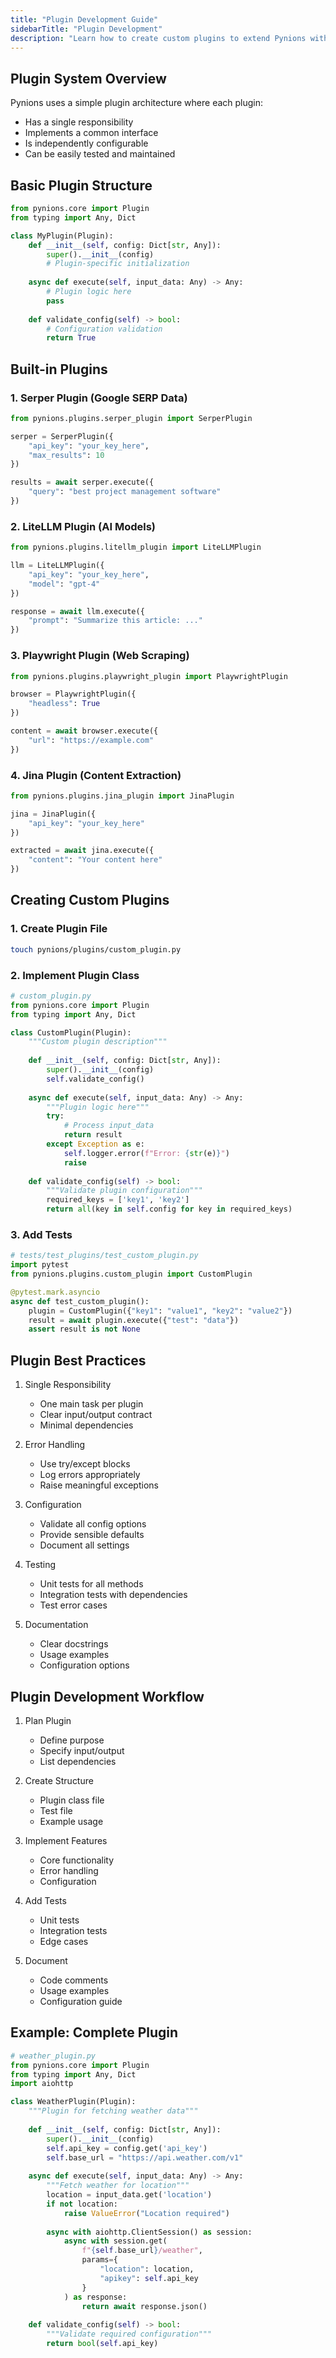 ```yaml
---
title: "Plugin Development Guide"
sidebarTitle: "Plugin Development"
description: "Learn how to create custom plugins to extend Pynions with new capabilities and integrate additional tools into your marketing automation workflows."
---
```


## Plugin System Overview

Pynions uses a simple plugin architecture where each plugin:
- Has a single responsibility
- Implements a common interface
- Is independently configurable
- Can be easily tested and maintained

## Basic Plugin Structure

```python
from pynions.core import Plugin
from typing import Any, Dict

class MyPlugin(Plugin):
    def __init__(self, config: Dict[str, Any]):
        super().__init__(config)
        # Plugin-specific initialization
        
    async def execute(self, input_data: Any) -> Any:
        # Plugin logic here
        pass
        
    def validate_config(self) -> bool:
        # Configuration validation
        return True
```

## Built-in Plugins

### 1. Serper Plugin (Google SERP Data)
```python
from pynions.plugins.serper_plugin import SerperPlugin

serper = SerperPlugin({
    "api_key": "your_key_here",
    "max_results": 10
})

results = await serper.execute({
    "query": "best project management software"
})
```

### 2. LiteLLM Plugin (AI Models)
```python
from pynions.plugins.litellm_plugin import LiteLLMPlugin

llm = LiteLLMPlugin({
    "api_key": "your_key_here",
    "model": "gpt-4"
})

response = await llm.execute({
    "prompt": "Summarize this article: ..."
})
```

### 3. Playwright Plugin (Web Scraping)
```python
from pynions.plugins.playwright_plugin import PlaywrightPlugin

browser = PlaywrightPlugin({
    "headless": True
})

content = await browser.execute({
    "url": "https://example.com"
})
```

### 4. Jina Plugin (Content Extraction)
```python
from pynions.plugins.jina_plugin import JinaPlugin

jina = JinaPlugin({
    "api_key": "your_key_here"
})

extracted = await jina.execute({
    "content": "Your content here"
})
```

## Creating Custom Plugins

### 1. Create Plugin File
```bash
touch pynions/plugins/custom_plugin.py
```

### 2. Implement Plugin Class
```python
# custom_plugin.py
from pynions.core import Plugin
from typing import Any, Dict

class CustomPlugin(Plugin):
    """Custom plugin description"""
    
    def __init__(self, config: Dict[str, Any]):
        super().__init__(config)
        self.validate_config()
        
    async def execute(self, input_data: Any) -> Any:
        """Plugin logic here"""
        try:
            # Process input_data
            return result
        except Exception as e:
            self.logger.error(f"Error: {str(e)}")
            raise
            
    def validate_config(self) -> bool:
        """Validate plugin configuration"""
        required_keys = ['key1', 'key2']
        return all(key in self.config for key in required_keys)
```

### 3. Add Tests
```python
# tests/test_plugins/test_custom_plugin.py
import pytest
from pynions.plugins.custom_plugin import CustomPlugin

@pytest.mark.asyncio
async def test_custom_plugin():
    plugin = CustomPlugin({"key1": "value1", "key2": "value2"})
    result = await plugin.execute({"test": "data"})
    assert result is not None
```

## Plugin Best Practices

1. Single Responsibility
   - One main task per plugin
   - Clear input/output contract
   - Minimal dependencies

2. Error Handling
   - Use try/except blocks
   - Log errors appropriately
   - Raise meaningful exceptions

3. Configuration
   - Validate all config options
   - Provide sensible defaults
   - Document all settings

4. Testing
   - Unit tests for all methods
   - Integration tests with dependencies
   - Test error cases

5. Documentation
   - Clear docstrings
   - Usage examples
   - Configuration options

## Plugin Development Workflow

1. Plan Plugin
   - Define purpose
   - Specify input/output
   - List dependencies

2. Create Structure
   - Plugin class file
   - Test file
   - Example usage

3. Implement Features
   - Core functionality
   - Error handling
   - Configuration

4. Add Tests
   - Unit tests
   - Integration tests
   - Edge cases

5. Document
   - Code comments
   - Usage examples
   - Configuration guide

## Example: Complete Plugin

```python
# weather_plugin.py
from pynions.core import Plugin
from typing import Any, Dict
import aiohttp

class WeatherPlugin(Plugin):
    """Plugin for fetching weather data"""
    
    def __init__(self, config: Dict[str, Any]):
        super().__init__(config)
        self.api_key = config.get('api_key')
        self.base_url = "https://api.weather.com/v1"
        
    async def execute(self, input_data: Any) -> Any:
        """Fetch weather for location"""
        location = input_data.get('location')
        if not location:
            raise ValueError("Location required")
            
        async with aiohttp.ClientSession() as session:
            async with session.get(
                f"{self.base_url}/weather",
                params={
                    "location": location,
                    "apikey": self.api_key
                }
            ) as response:
                return await response.json()
                
    def validate_config(self) -> bool:
        """Validate required configuration"""
        return bool(self.api_key)
```